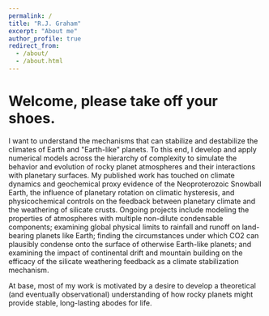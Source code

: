 ```yaml
---
permalink: /
title: "R.J. Graham"
excerpt: "About me"
author_profile: true
redirect_from: 
  - /about/
  - /about.html
---
```



Welcome, please take off your shoes. 
======
I want to understand the mechanisms that can stabilize and destabilize the climates of Earth and "Earth-like" planets. To this end, I develop and apply numerical models across the hierarchy of complexity to simulate the behavior and evolution of rocky planet atmospheres and their interactions with planetary surfaces. My published work has touched on climate dynamics and geochemical proxy evidence of the Neoproterozoic Snowball Earth, the influence of planetary rotation on climatic hysteresis, and physicochemical controls on the feedback between planetary climate and the weathering of silicate crusts. Ongoing projects include modeling the properties of atmospheres with multiple non-dilute condensable components; examining global physical limits to rainfall and runoff on land-bearing planets like Earth; finding the circumstances under which CO2 can plausibly condense onto the surface of otherwise Earth-like planets; and examining the impact of continental drift and mountain building on the efficacy of the silicate weathering feedback as a  climate stabilization mechanism. 

At base, most of my work is motivated by a desire to develop a theoretical (and eventually observational) understanding of how rocky planets might provide stable, long-lasting abodes for life. 


